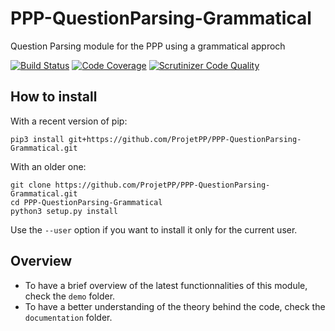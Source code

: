 # PPP-QuestionParsing-Grammatical

Question Parsing module for the PPP using a grammatical approch

[![Build Status](https://scrutinizer-ci.com/g/ProjetPP/PPP-NLP-classical/badges/build.png?b=master)](https://scrutinizer-ci.com/g/ProjetPP/PPP-NLP-classical/build-status/master)
[![Code Coverage](https://scrutinizer-ci.com/g/ProjetPP/PPP-NLP-classical/badges/coverage.png?b=master)](https://scrutinizer-ci.com/g/ProjetPP/PPP-NLP-classical/?branch=master)
[![Scrutinizer Code Quality](https://scrutinizer-ci.com/g/ProjetPP/PPP-NLP-classical/badges/quality-score.png?b=master)](https://scrutinizer-ci.com/g/ProjetPP/PPP-NLP-classical/?branch=master)

## How to install

With a recent version of pip:

```
pip3 install git+https://github.com/ProjetPP/PPP-QuestionParsing-Grammatical.git
```

With an older one:

```
git clone https://github.com/ProjetPP/PPP-QuestionParsing-Grammatical.git
cd PPP-QuestionParsing-Grammatical
python3 setup.py install
```

Use the `--user` option if you want to install it only for the current user.


## Overview

* To have a brief overview of the latest functionnalities of this module, check the `demo` folder.
* To have a better understanding of the theory behind the code, check the `documentation` folder.
